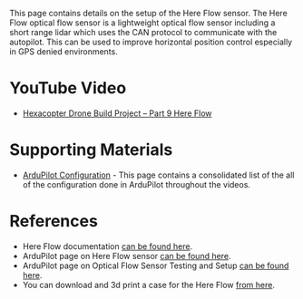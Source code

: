 This page contains details on the setup of the Here Flow sensor. The Here Flow optical flow sensor is a lightweight optical flow sensor including a short range lidar which uses the CAN protocol to communicate with the autopilot. This can be used to improve horizontal position control especially in GPS denied environments.

# YouTube Video
- [Hexacopter Drone Build Project – Part 9 Here Flow](https://www.youtube.com/XXX)

# Supporting Materials
- [ArduPilot Configuration](../ArduPilot-Config/ArduPilot-Config.md) - This page contains a consolidated list of the all of the configuration done in ArduPilot throughout the videos.

# References 
- Here Flow documentation [can be found here](https://docs.cubepilot.org/user-guides/flow-senor/here-flow).
- ArduPilot page on Here Flow sensor [can be found here](https://ardupilot.org/copter/docs/common-hereflow.html).
- ArduPilot page on Optical Flow Sensor Testing and Setup [can be found here](https://ardupilot.org/copter/docs/common-optical-flow-sensor-setup.html).
- You can download and 3d print a case for the Here Flow [from here](https://discuss.cubepilot.org/t/hereflow-3d-printed-enclosure/1890/8).